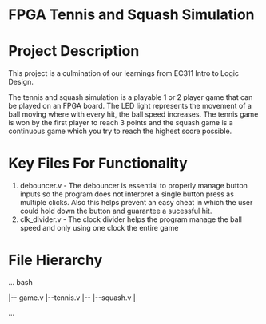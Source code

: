 # FPGA Tennis and Squash Simulation

# Project Description
This project is a culmination of our learnings from EC311 Intro to Logic Design.

The tennis and squash simulation is a playable 1 or 2 player game that can be played on an FPGA board. The LED light represents the movement of a ball moving where with every hit, the ball speed increases. The tennis game is won by the first player to reach 3 points and the squash game is a continuous game which you try to reach the highest score possible.

# Key Files For Functionality
1. debouncer.v - The debouncer is essential to properly manage button inputs so the program does not interpret a single button press as multiple clicks. Also this helps prevent an easy cheat in which the user could hold down the button and guarantee a sucessful hit.
2. clk_divider.v - The clock divider helps the program manage the ball speed and only using one clock the entire game

# File Hierarchy

... bash

|-- game.v
    |--tennis.v
       |--
    |--squash.v
|


...

